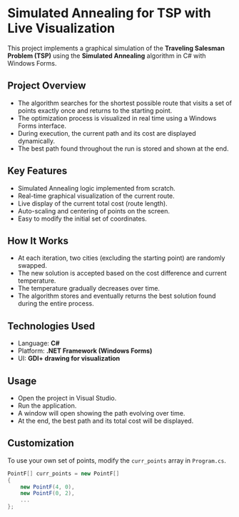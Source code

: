 

# Simulated Annealing for TSP with Live Visualization

This project implements a graphical simulation of the **Traveling Salesman Problem (TSP)** using the **Simulated Annealing** algorithm in C# with Windows Forms.

## Project Overview

- The algorithm searches for the shortest possible route that visits a set of points exactly once and returns to the starting point.
- The optimization process is visualized in real time using a Windows Forms interface.
- During execution, the current path and its cost are displayed dynamically.
- The best path found throughout the run is stored and shown at the end.

## Key Features

- Simulated Annealing logic implemented from scratch.
- Real-time graphical visualization of the current route.
- Live display of the current total cost (route length).
- Auto-scaling and centering of points on the screen.
- Easy to modify the initial set of coordinates.

## How It Works

- At each iteration, two cities (excluding the starting point) are randomly swapped.
- The new solution is accepted based on the cost difference and current temperature.
- The temperature gradually decreases over time.
- The algorithm stores and eventually returns the best solution found during the entire process.

## Technologies Used

- Language: **C#**
- Platform: **.NET Framework (Windows Forms)**
- UI: **GDI+ drawing for visualization**

## Usage

- Open the project in Visual Studio.
- Run the application.
- A window will open showing the path evolving over time.
- At the end, the best path and its total cost will be displayed.

## Customization

To use your own set of points, modify the `curr_points` array in `Program.cs`.

```csharp
PointF[] curr_points = new PointF[]
{
    new PointF(4, 0),
    new PointF(0, 2),
    ...
};
